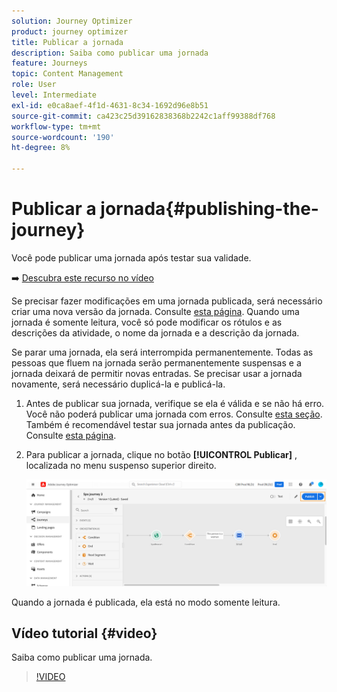 ```yaml
---
solution: Journey Optimizer
product: journey optimizer
title: Publicar a jornada
description: Saiba como publicar uma jornada
feature: Journeys
topic: Content Management
role: User
level: Intermediate
exl-id: e0ca8aef-4f1d-4631-8c34-1692d96e8b51
source-git-commit: ca423c25d39162838368b2242c1aff99388df768
workflow-type: tm+mt
source-wordcount: '190'
ht-degree: 8%

---
```


# Publicar a jornada{#publishing-the-journey}

Você pode publicar uma jornada após testar sua validade.

➡️ [Descubra este recurso no vídeo](#video)

Se precisar fazer modificações em uma jornada publicada, será necessário criar uma nova versão da jornada. Consulte [esta página](../building-journeys/journey.md). Quando uma jornada é somente leitura, você só pode modificar os rótulos e as descrições da atividade, o nome da jornada e a descrição da jornada.

Se parar uma jornada, ela será interrompida permanentemente. Todas as pessoas que fluem na jornada serão permanentemente suspensas e a jornada deixará de permitir novas entradas. Se precisar usar a jornada novamente, será necessário duplicá-la e publicá-la.

1. Antes de publicar sua jornada, verifique se ela é válida e se não há erro. Você não poderá publicar uma jornada com erros. Consulte [esta seção](../building-journeys/troubleshooting.md#checking-for-errors-before-testing). Também é recomendável testar sua jornada antes da publicação. Consulte [esta página](../building-journeys/testing-the-journey.md).
1. Para publicar a jornada, clique no botão **[!UICONTROL Publicar]** , localizada no menu suspenso superior direito.

   ![](assets/journeyuc1_18.png)

Quando a jornada é publicada, ela está no modo somente leitura.

## Vídeo tutorial {#video}

Saiba como publicar uma jornada.

>[!VIDEO](https://video.tv.adobe.com/v/334238?quality=12)